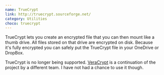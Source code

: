 ```yaml
---
name: TrueCrypt
link: http://truecrypt.sourceforge.net/
category: Utilities
choco: truecrypt
---
```


TrueCrypt lets you create an encrypted file that you can then mount like a thumb
drive.  All files stored on that drive are encrypted on disk.  Because it's fully
encrypted you can safely put the TrueCrypt file in your OneDrive or DropBox.

TrueCrypt is no longer being supported.  [VeraCrypt](https://veracrypt.codeplex.com/)
is a continuation of the project by a different team.  I have not had a chance
to use it though.